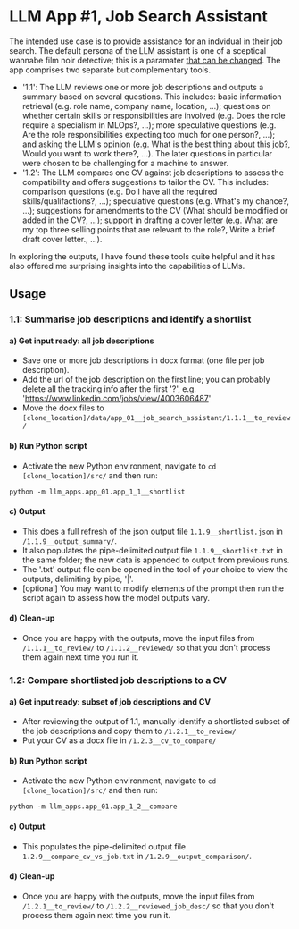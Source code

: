# LLM App #1, Job Search Assistant

The intended use case is to provide assistance for an indvidual in their job search. The default persona of the LLM assistant is one of a sceptical wannabe film noir detective; this is a paramater [that can be changed](https://github.com/sball-uk/llm_labs/tree/main/src/llm_apps/common_lib/llms.py). The app comprises two separate but complementary tools.
- '1.1': The LLM reviews one or more job descriptions and outputs a summary based on several questions. This includes: basic information retrieval (e.g. role name, company name, location, ...); questions on whether certain skills or responsibilities are involved (e.g. Does the role require a specialism in MLOps?, ...); more speculative questions (e.g. Are the role responsibilities expecting too much for one person?, ...); and asking the LLM's opinion (e.g. What is the best thing about this job?, Would you want to work there?, ...). The later questions in particular were chosen to be challenging for a machine to answer.
- '1.2': The LLM compares one CV against job descriptions to assess the compatibility and offers suggestions to tailor the CV. This includes: comparison questions (e.g. Do I have all the required skills/qualifactions?, ...); speculative questions (e.g. What's my chance?, ...); suggestions for amendments to the CV (What should be modified or added in the CV?, ...); support in drafting a cover letter (e.g. What are my top three selling points that are relevant to the role?, Write a brief draft cover letter., ...).

In exploring the outputs, I have found these tools quite helpful and it has also offered me surprising insights into the capabilities of LLMs.

## Usage

### 1.1: Summarise job descriptions and identify a shortlist

#### a) Get input ready: all job descriptions
 - Save one or more job descriptions in docx format (one file per job description).
 - Add the url of the job description on the first line; you can probably delete all the tracking info after the first '?', e.g. 'https://www.linkedin.com/jobs/view/4003606487'
 - Move the docx files to `[clone_location]/data/app_01__job_search_assistant/1.1.1__to_review/`

#### b) Run Python script
- Activate the new Python environment, navigate to `cd [clone_location]/src/` and then run:
```
python -m llm_apps.app_01.app_1_1__shortlist
```

#### c) Output
- This does a full refresh of the json output file `1.1.9__shortlist.json` in `/1.1.9__output_summary/`.
- It also populates the pipe-delimited output file `1.1.9__shortlist.txt` in the same folder; the new data is appended to output from previous runs.
- The '.txt' output file can be opened in the tool of your choice to view the outputs, delimiting by pipe, '|'.
- [optional] You may want to modify elements of the prompt then run the script again to assess how the model outputs vary.

#### d) Clean-up
- Once you are happy with the outputs, move the input files from `/1.1.1__to_review/` to `/1.1.2__reviewed/` so that you don't process them again next time you run it.


### 1.2: Compare shortlisted job descriptions to a CV

#### a) Get input ready: subset of job descriptions and CV
- After reviewing the output of 1.1, manually identify a shortlisted subset of the job descriptions and copy them to `/1.2.1__to_review/`
- Put your CV as a docx file in `/1.2.3__cv_to_compare/`

#### b) Run Python script
- Activate the new Python environment, navigate to `cd [clone_location]/src/` and then run:
```
python -m llm_apps.app_01.app_1_2__compare
```

#### c) Output
- This populates the pipe-delimited output file `1.2.9__compare_cv_vs_job.txt` in `/1.2.9__output_comparison/`.

#### d) Clean-up
- Once you are happy with the outputs, move the input files from `/1.2.1__to_review/` to `/1.2.2__reviewed_job_desc/` so that you don't process them again next time you run it.
